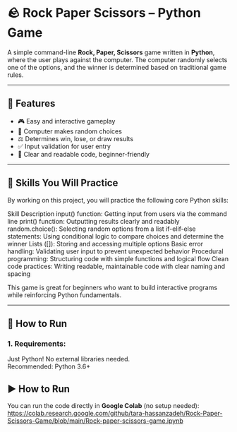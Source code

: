 # 🪨 Rock Paper Scissors – Python Game

A simple command-line **Rock, Paper, Scissors** game written in **Python**, where the user plays against the computer. The computer randomly selects one of the options, and the winner is determined based on traditional game rules.

---

## 📌 Features

- 🎮 Easy and interactive gameplay
- 🧠 Computer makes random choices
- ⚖️ Determines win, lose, or draw results
- ✅ Input validation for user entry
- 📝 Clear and readable code, beginner-friendly

---

## 🧠 Skills You Will Practice

By working on this project, you will practice the following core Python skills:

Skill	Description
input() function:	Getting input from users via the command line
print() function:	Outputting results clearly and readably
random.choice(): Selecting random options from a list
if-elif-else statements:	Using conditional logic to compare choices and determine the winner
Lists ([]):	Storing and accessing multiple options
Basic error handling:	Validating user input to prevent unexpected behavior
Procedural programming:	Structuring code with simple functions and logical flow
Clean code practices:	Writing readable, maintainable code with clear naming and spacing


This game is great for beginners who want to build interactive programs while reinforcing Python fundamentals.

---

## 🚀 How to Run

### 1. Requirements:
Just Python! No external libraries needed.  
Recommended: Python 3.6+

## ▶️ How to Run

You can run the code directly in **Google Colab** (no setup needed):
https://colab.research.google.com/github/tara-hassanzadeh/Rock-Paper-Scissors-Game/blob/main/Rock-paper-scissors-game.ipynb
